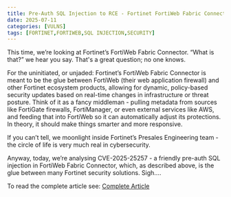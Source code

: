 ```yaml
---
title: Pre-Auth SQL Injection to RCE - Fortinet FortiWeb Fabric Connector (CVE-2025-25257)
date: 2025-07-11
categories: [VULNS]
tags: [FORTINET,FORTIWEB,SQL INJECTION,SECURITY]
---
```


This time, we’re looking at Fortinet’s FortiWeb Fabric Connector. “What is that?” we hear you say. That's a great question; no one knows.

For the uninitiated, or unjaded: Fortinet’s FortiWeb Fabric Connector is meant to be the glue between FortiWeb (their web application firewall) and other Fortinet ecosystem products, allowing for dynamic, policy-based security updates based on real-time changes in infrastructure or threat posture. Think of it as a fancy middleman - pulling metadata from sources like FortiGate firewalls, FortiManager, or even external services like AWS, and feeding that into FortiWeb so it can automatically adjust its protections. In theory, it should make things smarter and more responsive.

If you can’t tell, we moonlight inside Fortinet’s Presales Engineering team - the circle of life is very much real in cybersecurity.

Anyway, today, we’re analysing CVE-2025-25257 - a friendly pre-auth SQL injection in FortiWeb Fabric Connector, which, as described above, is the glue between many Fortinet security solutions. Sigh….

To read the complete article see:
[Complete Article](https://labs.watchtowr.com/pre-auth-sql-injection-to-rce-fortinet-fortiweb-fabric-connector-cve-2025-25257/)